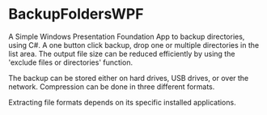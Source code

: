 # BackupFoldersWPF
A Simple Windows Presentation Foundation App to backup directories, using C#. 
A one button click backup, drop one or multiple directories in the list area. The output file size can be reduced efficiently by using the 'exclude files or directories' function.

The backup can be stored either on hard drives, USB drives, or over the network.  Compression can be done in three different formats.

Extracting file formats depends on its specific installed applications.